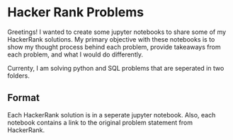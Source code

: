 # Hacker Rank Problems

Greetings! I wanted to create some jupyter notebooks to share some of my HackerRank solutions. My primary objective with these notebooks is to show my thought process behind each problem, provide takeaways from each problem, and what I would do differently. 

Currenty, I am solving python and SQL problems that are seperated in two folders. 

## Format
Each HackerRank solution is in a seperate jupyter notebook. Also, each notebook contains a link to the original problem statement from HackerRank. 


